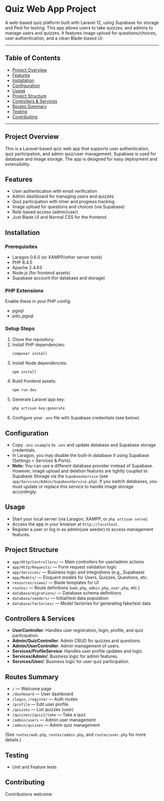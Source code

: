 # Quiz Web App Project

A web-based quiz platform built with Laravel 12, using Supabase for storage and Pest for testing. This app allows users to take quizzes, and admins to manage users and quizzes. It features image upload for questions/choices, user authentication, and a clean Blade-based UI.

---

## Table of Contents

-   [Project Overview](#project-overview)
-   [Features](#features)
-   [Installation](#installation)
-   [Configuration](#configuration)
-   [Usage](#usage)
-   [Project Structure](#project-structure)
-   [Controllers & Services](#controllers--services)
-   [Routes Summary](#routes-summary)
-   [Testing](#testing)
-   [Contributing](#contributing)

---

## Project Overview

This is a Laravel-based quiz web app that supports user authentication, quiz participation, and admin quiz/user management. Supabase is used for database and image storage. The app is designed for easy deployment and extensibility.

## Features

-   User authentication with email verification
-   Admin dashboard for managing users and quizzes
-   Quiz participation with timer and progress tracking
-   Image upload for questions and choices (via Supabase)
-   Role-based access (admin/user)
-   Just Blade UI and Normal CSS for the frontend

## Installation

### Prerequisites

-   Laragon 0.6.0 (or XAMPP/other server tools)
-   PHP 8.4.5
-   Apache 2.4.63
-   Node.js (for frontend assets)
-   Supabase account (for database and storage)

### PHP Extensions

Enable these in your PHP config:

-   pgsql
-   pdo_pgsql

### Setup Steps

1. Clone the repository.
2. Install PHP dependencies:
    ```sh
    composer install
    ```
3. Install Node dependencies:
    ```sh
    npm install
    ```
4. Build frontend assets:
    ```sh
    npm run dev
    ```
5. Generate Laravel app key:
    ```sh
    php artisan key:generate
    ```
6. Configure your `.env` file with Supabase credentials (see below).

## Configuration

-   Copy `.env.example` to `.env` and update database and Supabase storage credentials.
-   In Laragon, you may disable the built-in database if using Supabase (Settings > Services & Ports).
-   **Note:** You can use a different database provider instead of Supabase. However, image upload and deletion features are tightly coupled to Supabase Storage via the `SupabaseService` (see `app/Services/Admin/SupabaseService.php`). If you switch databases, you must update or replace this service to handle image storage accordingly.

## Usage

-   Start your local server (via Laragon, XAMPP, or `php artisan serve`).
-   Access the app in your browser at `http://localhost`.
-   Register a user or log in as admin(use seeder) to access management features.

## Project Structure

-   `app/Http/Controllers/` — Main controllers for user/admin actions
-   `app/Http/Requests/` — Form request validation logic
-   `app/Services/` — Business logic and integrations (e.g., Supabase)
-   `app/Models/` — Eloquent models for Users, Quizzes, Questions, etc.
-   `resources/views/` — Blade templates for UI
-   `routes/` — Route definitions (`web.php`, `admin.php`, `user.php`, etc.)
-   `database/migrations/` — Database schema definitions
-   `database/seeders/` — Initial/test data population
-   `database/factories/` — Model factories for generating fake/test data

## Controllers & Services

-   **UserController**: Handles user registration, login, profile, and quiz participation.
-   **Admin/QuizController**: Admin CRUD for quizzes and questions.
-   **Admin/UserController**: Admin management of users.
-   **Services/ProfileService**: Handles user profile updates and logic.
-   **Services/Admin/**: Business logic for admin features.
-   **Services/User/**: Business logic for user quiz participation.

## Routes Summary

-   `/` — Welcome page
-   `/dashboard` — User dashboard
-   `/login`, `/register` — Auth routes
-   `/profile` — Edit user profile
-   `/quizzes` — List quizzes (user)
-   `/quizzes/{quiz}/take` — Take a quiz
-   `/admin/users` — Admin user management
-   `/admin/quizzes` — Admin quiz management

(See `routes/web.php`, `routes/admin.php`, and `routes/user.php` for more details.)

## Testing

-   Unit and Feature tests

## Contributing

Contributions welcome.
